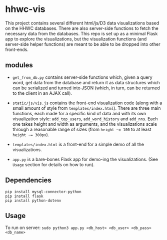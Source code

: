 # hhwc-vis

This project contains several different html/js/D3 data visualizations based on the HHWC databases.  There are also server-side functions to fetch the necessary data from the databases.  This repo is set up as a minimal Flask app to explore the visualizations, but the visualization functions (and server-side helper functions) are meant to be able to be dropped into other front-ends.

## modules

- `get_from_db.py` contains server-side functions which, given a query word, get data from the database and return it as data structures which can be serialized and turned into JSON (which, in turn, can be returned to the client in an AJAX call).

- `static/js/vis.js` contains the front-end visualization code (along with a small amount of style from `templates/index.html`).  There are three main functions, each made for a specific kind of data and with its own visualization style: `add_top_users`, `add_word_history` and `add_nns`.  Each one takes height and width as arguments, and the visualizations scale through a reasonable range of sizes (from `height ~= 100` to at least `height ~= 300px`).

- `templates/index.html` is a front-end for a simple demo of all the visualizations.

- `app.py` is a bare-bones Flask app for demo-ing the visualizations.  (See `Usage` section for details on how to run).

## Dependencies
```
pip install mysql-connector-python
pip install flask
pip install python-dotenv
```

## Usage
To run on server: `sudo python3 app.py <db_host> <db_user> <db_pass> <db_name>`
